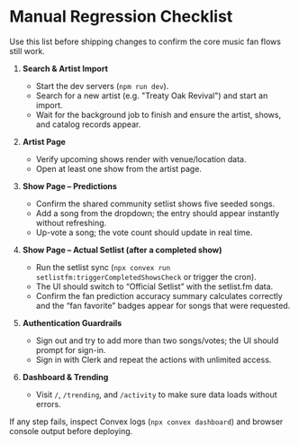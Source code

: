 # Manual Regression Checklist

Use this list before shipping changes to confirm the core music fan flows still work.

1. **Search & Artist Import**
   - Start the dev servers (`npm run dev`).
   - Search for a new artist (e.g. "Treaty Oak Revival") and start an import.
   - Wait for the background job to finish and ensure the artist, shows, and catalog records appear.

2. **Artist Page**
   - Verify upcoming shows render with venue/location data.
   - Open at least one show from the artist page.

3. **Show Page – Predictions**
   - Confirm the shared community setlist shows five seeded songs.
   - Add a song from the dropdown; the entry should appear instantly without refreshing.
   - Up-vote a song; the vote count should update in real time.

4. **Show Page – Actual Setlist (after a completed show)**
   - Run the setlist sync (`npx convex run setlistfm:triggerCompletedShowsCheck` or trigger the cron).
   - The UI should switch to “Official Setlist” with the setlist.fm data.
   - Confirm the fan prediction accuracy summary calculates correctly and the “fan favorite” badges appear for songs that were requested.

5. **Authentication Guardrails**
   - Sign out and try to add more than two songs/votes; the UI should prompt for sign-in.
   - Sign in with Clerk and repeat the actions with unlimited access.

6. **Dashboard & Trending**
   - Visit `/`, `/trending`, and `/activity` to make sure data loads without errors.

If any step fails, inspect Convex logs (`npx convex dashboard`) and browser console output before deploying.
